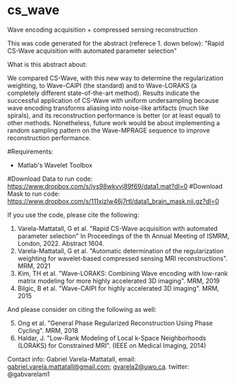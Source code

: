 # cs_wave
Wave encoding acquisition + compressed sensing reconstruction

This was code generated for the abstract (referece 1. down below): "Rapid CS-Wave acquisition with automated parameter selection"

What is this abstract about:

We compared CS-Wave, with this new way to determine the regularization weighting, 
to Wave-CAIPI (the standard) and to Wave-LORAKS (a completely different state-of-the-art method).
Results indicate the successful application of CS-Wave with uniform
undersampling because wave encoding transforms aliasing into noise-like
artifacts (much like spirals), and its reconstruction performance is better (or at least equal)
to other methods. Nonetheless, future work would be about implementing
a random sampling pattern on the Wave-MPRAGE sequence to improve reconstruction performance. 

#Requirements:
- Matlab's Wavelet Toolbox

#Download Data to run code: https://www.dropbox.com/s/iys98wkvvj89f69/data1.mat?dl=0
#Download Mask to run code: https://www.dropbox.com/s/111xjzlw46j7rtl/data1_brain_mask.nii.gz?dl=0

If you use the code, please cite the following:

1. Varela-Mattatall, G et al. "Rapid CS-Wave acquisition with automated parameter selection"
       In Proceedings of the th Annual Meeting of ISMRM, London, 2022. Abstract 1604.
2. Varela-Mattatall, G et al. "Automatic determination of the regularization weighting
                            for wavelet-based compressed sensing MRI reconstructions". MRM, 2021
3. Kim, TH et al. "Wave-LORAKS: Combining Wave encoding with low-rank matrix modeling for 
                     more highly accelerated 3D imaging". MRM, 2019
4. Bilgic, B et al. "Wave-CAIPI for highly accelerated 3D imaging". MRM, 2015

 And please consider on citing the following as well:

5.  Ong et al. "General Phase Regularized Reconstruction Using Phase Cycling". MRM, 2018
6. Haldar, J. "Low-Rank Modeling of Local k-Space Neighborhoods (LORAKS) for Constrained MRI". (IEEE on Medical Imaging, 2014)


Contact info: 
Gabriel Varela-Mattatall, email: gabriel.varela.mattatall@gmail.com; gvarela2@uwo.ca.
                          twitter: @gabvarelam1


